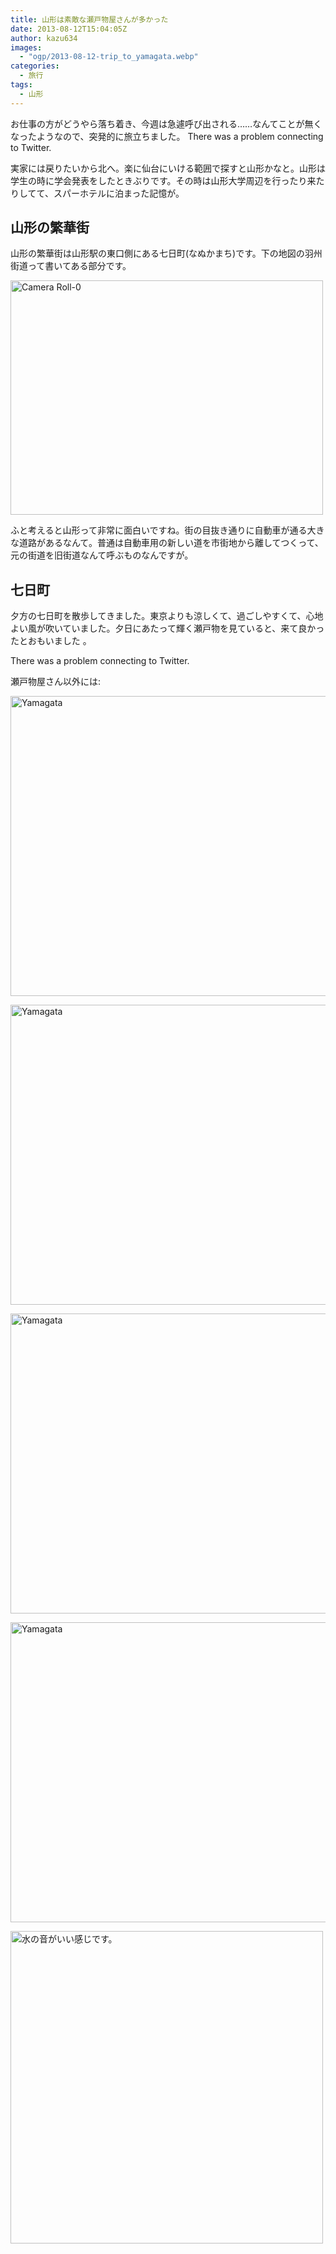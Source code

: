 ```yaml
---
title: 山形は素敵な瀬戸物屋さんが多かった
date: 2013-08-12T15:04:05Z
author: kazu634
images:
  - "ogp/2013-08-12-trip_to_yamagata.webp"
categories:
  - 旅行
tags:
  - 山形
---
```

お仕事の方がどうやら落ち着き、今週は急遽呼び出される……なんてことが無くなったようなので、突発的に旅立ちました。 There was a problem connecting to Twitter.

実家には戻りたいから北へ。楽に仙台にいける範囲で探すと山形かなと。山形は学生の時に学会発表をしたときぶりです。その時は山形大学周辺を行ったり来たりしてて、スパーホテルに泊まった記憶が。

## 山形の繁華街

山形の繁華街は山形駅の東口側にある七日町(なぬかまち)です。下の地図の羽州街道って書いてある部分です。

<a href="http://flic.kr/p/fsVSzW" onclick="__gaTracker('send', 'event', 'outbound-article', 'http://flic.kr/p/fsVSzW', '');" title="Camera Roll-0 by -kazu634-"><img class="aligncenter" src="http://farm4.staticflickr.com/3671/9493734752_4264d78c5f.jpg" alt="Camera Roll-0" width="500" height="375" /></a>

ふと考えると山形って非常に面白いですね。街の目抜き通りに自動車が通る大きな道路があるなんて。普通は自動車用の新しい道を市街地から離してつくって、元の街道を旧街道なんて呼ぶものなんですが。

## 七日町

夕方の七日町を散歩してきました。東京よりも涼しくて、過ごしやすくて、心地よい風が吹いていました。夕日にあたって輝く瀬戸物を見ていると、来て良かったとおもいました 。

There was a problem connecting to Twitter.

瀬戸物屋さん以外には:

<a href="http://www.flickr.com/photos/42332031@N02/9522748670/" onclick="__gaTracker('send', 'event', 'outbound-article', 'http://www.flickr.com/photos/42332031@N02/9522748670/', '');" title="Yamagata by kazu634, on Flickr"><img class="aligncenter" src="http://farm6.staticflickr.com/5543/9522748670_d636d3ed22_z.jpg" alt="Yamagata" width="640" height="480" /></a>

<a href="http://www.flickr.com/photos/42332031@N02/9519961687/" onclick="__gaTracker('send', 'event', 'outbound-article', 'http://www.flickr.com/photos/42332031@N02/9519961687/', '');" title="Yamagata by kazu634, on Flickr"><img class="alignnone" src="http://farm4.staticflickr.com/3770/9519961687_1d988fbd92_z.jpg" alt="Yamagata" width="640" height="480" /></a>

<a href="http://www.flickr.com/photos/42332031@N02/9522752590/" onclick="__gaTracker('send', 'event', 'outbound-article', 'http://www.flickr.com/photos/42332031@N02/9522752590/', '');" title="Yamagata by kazu634, on Flickr"><img class="aligncenter" src="http://farm8.staticflickr.com/7415/9522752590_8d1bb7c6d3_z.jpg" alt="Yamagata" width="640" height="480" /></a>

<a href="http://www.flickr.com/photos/42332031@N02/9519965159/" onclick="__gaTracker('send', 'event', 'outbound-article', 'http://www.flickr.com/photos/42332031@N02/9519965159/', '');" title="Yamagata by kazu634, on Flickr"><img class="aligncenter" src="http://farm6.staticflickr.com/5340/9519965159_c5f93286a4_z.jpg" alt="Yamagata" width="640" height="480" /></a>

<a href="http://flic.kr/p/fsGwBB" onclick="__gaTracker('send', 'event', 'outbound-article', 'http://flic.kr/p/fsGwBB', '');" title="水の音がいい感じです。 by -kazu634-"><img class="aligncenter" src="http://farm4.staticflickr.com/3677/9491131113_07ffae6c9a.jpg" alt="水の音がいい感じです。" width="500" height="500" /></a>
